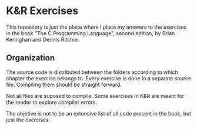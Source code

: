 # K&R Exercises

This repository is just the place where I place my answers to the exercises in
the book "The C Programming Language", second edition, by Brian Kernighan and
Dennis Ritchie.

## Organization

The source code is distributed between the folders according to which chapter
the exercise belongs to. Every exercise is done in a separate source file.
Compiling them should be straight forward.

Not all files are suposed to compile. Some exercises in K&R are meant for the
reader to explore compiler errors.

The objetive is not to be an extensive list of all code present in the book,
but just the exercises.

